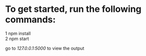 
# To get started, run the following commands:
1 npm install <br/>
2 npm start

go to *127.0.0.1:5000* to view the output
